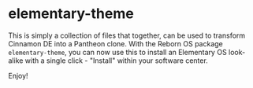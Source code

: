 # elementary-theme #

This is simply a collection of files that together, can be used to transform Cinnamon DE into a Pantheon clone. With the Reborn OS package `elementary-theme`, you can now use this to install an Elementary OS look-alike with a single click - "Install" within your software center.

Enjoy!
